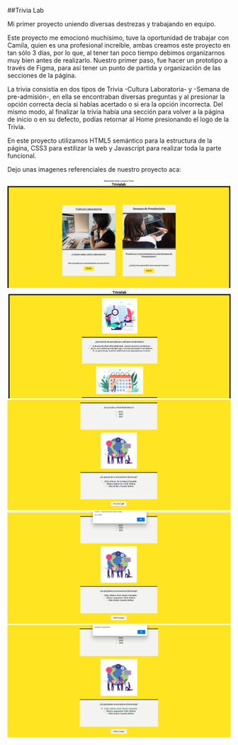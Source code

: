 ##Trivia Lab

Mi primer proyecto uniendo diversas destrezas y trabajando en equipo. 

Este proyecto me emocionó muchísimo, tuve la oportunidad de trabajar con Camila, quien es una profesional increíble, ambas creamos este proyecto en tan sólo 3 días, por lo que, al tener tan poco tiempo debimos organizarnos muy bien antes de realizarlo. Nuestro primer paso, fue hacer un prototipo a través de Figma, para así tener un punto de partida y organización de las secciones de la página.

La trivia consistía en dos tipos de Trivia -Cultura Laboratoria- y -Semana de pre-admisión-, en ella se encontraban diversas preguntas y al presionar la opción correcta decía si habías acertado o si era la opción incorrecta. Del mismo modo, al finalizar la trivia había una sección para volver a la página de inicio o en su defecto, podías retornar al Home presionando el logo de la Trivia.

En este proyecto utilizamos HTML5 semántico para la estructura de la página, CSS3 para estilizar la web y Javascript para realizar toda la parte funcional.

Dejo unas imagenes referenciales de nuestro proyecto aca:

<img src="/readme/home.png" alt="home"/>
<img src="/readme/trivia1.png" alt="trivia1"/>
<img src="/readme/trivia2.png" alt="trivia2"/>
<img src="/readme/response.png" alt="response"/>
<img src="/readme/wrong.png" alt="wrong"/>